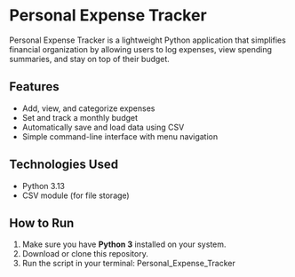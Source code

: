 # Personal Expense Tracker
Personal Expense Tracker is a lightweight Python application that simplifies financial organization by allowing users to log expenses, view spending summaries, and stay on top of their budget.

## Features
- Add, view, and categorize expenses
- Set and track a monthly budget
- Automatically save and load data using CSV
- Simple command-line interface with menu navigation

## Technologies Used
- Python 3.13
- CSV module (for file storage)

## How to Run
1. Make sure you have **Python 3** installed on your system.
2. Download or clone this repository.
3. Run the script in your terminal:
  Personal_Expense_Tracker
